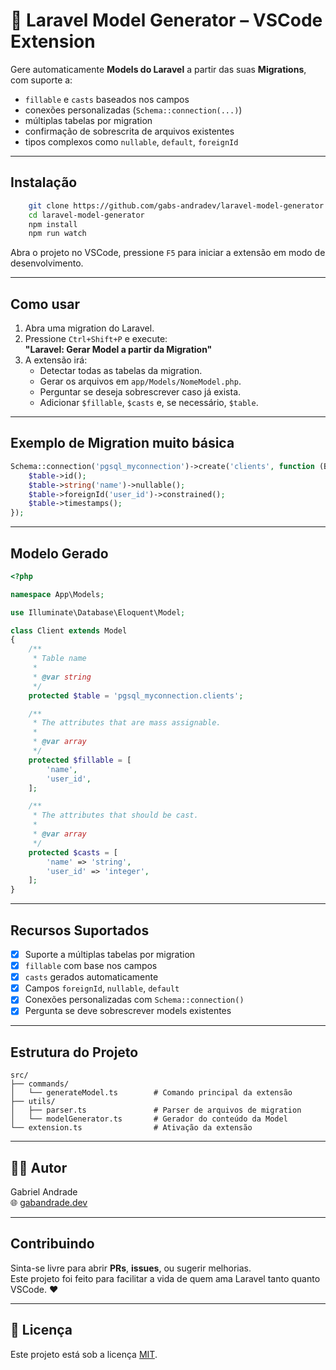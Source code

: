 # 🧙 Laravel Model Generator – VSCode Extension

Gere automaticamente **Models do Laravel** a partir das suas **Migrations**, com suporte a:

- `fillable` e `casts` baseados nos campos
- conexões personalizadas (`Schema::connection(...)`)
- múltiplas tabelas por migration
- confirmação de sobrescrita de arquivos existentes
- tipos complexos como `nullable`, `default`, `foreignId`


---

## Instalação

```bash
    git clone https://github.com/gabs-andradev/laravel-model-generator
    cd laravel-model-generator
    npm install
    npm run watch
```

Abra o projeto no VSCode, pressione `F5` para iniciar a extensão em modo de desenvolvimento.

---

## Como usar

1. Abra uma migration do Laravel.
2. Pressione `Ctrl+Shift+P` e execute:  
   **"Laravel: Gerar Model a partir da Migration"**
3. A extensão irá:
   - Detectar todas as tabelas da migration.
   - Gerar os arquivos em `app/Models/NomeModel.php`.
   - Perguntar se deseja sobrescrever caso já exista.
   - Adicionar `$fillable`, `$casts` e, se necessário, `$table`.

---

## Exemplo de Migration muito básica

```php
Schema::connection('pgsql_myconnection')->create('clients', function (Blueprint $table) {
    $table->id();
    $table->string('name')->nullable();
    $table->foreignId('user_id')->constrained();
    $table->timestamps();
});
```

---

## Modelo Gerado

```php
<?php

namespace App\Models;

use Illuminate\Database\Eloquent\Model;

class Client extends Model
{
    /**
     * Table name
     *
     * @var string
     */
    protected $table = 'pgsql_myconnection.clients';

    /**
     * The attributes that are mass assignable.
     *
     * @var array
     */
    protected $fillable = [
        'name',
        'user_id',
    ];

    /**
     * The attributes that should be cast.
     *
     * @var array
     */
    protected $casts = [
        'name' => 'string',
        'user_id' => 'integer',
    ];
}
```

---

## Recursos Suportados

- [x] Suporte a múltiplas tabelas por migration
- [x] `fillable` com base nos campos
- [x] `casts` gerados automaticamente
- [x] Campos `foreignId`, `nullable`, `default`
- [x] Conexões personalizadas com `Schema::connection()`
- [x] Pergunta se deve sobrescrever models existentes

---

## Estrutura do Projeto

```
src/
├── commands/
│   └── generateModel.ts        # Comando principal da extensão
├── utils/
│   ├── parser.ts               # Parser de arquivos de migration
│   └── modelGenerator.ts       # Gerador do conteúdo da Model
└── extension.ts                # Ativação da extensão
```

---

## 👨‍💻 Autor

Gabriel Andrade  
🌐 [gabandrade.dev](https://gabandrade.dev)

---

## Contribuindo

Sinta-se livre para abrir **PRs**, **issues**, ou sugerir melhorias.  
Este projeto foi feito para facilitar a vida de quem ama Laravel tanto quanto VSCode. ❤️

---

## 📝 Licença

Este projeto está sob a licença [MIT](LICENSE).
